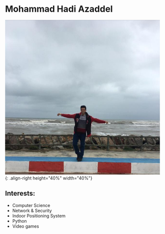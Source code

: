 # Mohammad Hadi Azaddel

![Me!](./static/me.jpg){: .align-right height="40%" width="40%"}
 

Interests:
-----------------
- Computer Science
- Network & Security
- Indoor Positioning System
- Python
- Video games


